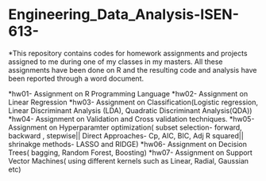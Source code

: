 # Engineering_Data_Analysis-ISEN-613-
*This repository contains codes for homework assignments and projects assigned to me during one of my classes in my masters.
All these assignments have been done on R and the resulting code and analysis have been reported through a word document.

*hw01- Assignment on R Programming Language
*hw02- Assignment on Linear Regression 
*hw03- Assignment on Classification(Logistic regression, Linear Discriminant Analysis (LDA), Quadratic Discriminant Analysis(QDA))
*hw04- Assignment on Validation and Cross validation techniques.
*hw05- Assignment on Hyperparamter optimization( subset selection- forward, backward , stepwise|| Direct Approaches- Cp, AIC, BIC, Adj R squared|| shrinakge methods- LASSO and RIDGE)
*hw06- Assignment on Decision Trees( bagging, Random Forest, Boosting)
*hw07- Assignment on Support Vector Machines( using different kernels such as Linear, Radial, Gaussian etc)
